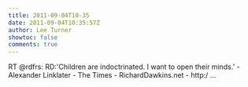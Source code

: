 ```yaml
---
title: 2011-09-04T10-35
date: 2011-09-04T10:35:57Z
author: Lee Turner
showtoc: false
comments: true
---
```


RT @rdfrs: RD:'Children are indoctrinated. I want to open their minds.' - Alexander Linklater - The Times -  RichardDawkins.net - http:/ ...

